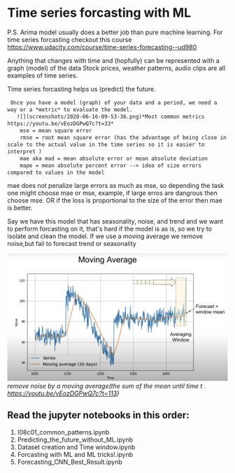 # Time series forcasting with ML

P.S. Arima model usually does a better job than pure machine learning. For time series forcasting checkout this course https://www.udacity.com/course/time-series-forecasting--ud980

Anything that changes with time and (hopfully) can be represented with a graph (model) of the data
 Stock prices, weather patterns, audio clips are all examples of time series.

 Time series forcasting helps us (predict) the future.

     Once you have a model (graph) of your data and a period, we need a way or a *metric* to evaluate the model.
       ![](screenshots/2020-06-16-09-53-36.png)*Most common metrics https://youtu.be/vEozDGPwQ7c?t=33*
        mse = mean square error
        rmse = root mean square error (has the advantage of being close in scale to the actual value in the time series so it is easier to interpret )
        mae aka mad = mean absolute error or mean absolute deviation
        mape = mean absolute percent error --> idea of size errors compared to values in the model
 mae does not penalize large errors as much as mse, so depending the task one might choose mae or mse, example, if large erros are dangrous then choose mse. OR if the loss is proportional to the size of the error then mae is better.

 Say we have this model that has seasonality, noise, and trend and we want to perform forcasting on it, that's hard if the model is as is, so we try to isolate and clean the model. If we use a moving average we remove noise,but fail to forecast trend or seasonality


 ![](screenshots/2020-06-16-18-45-14.png)*remove noise by a moving average(the sum of the mean until time t . https://youtu.be/vEozDGPwQ7c?t=113)*



 ## Read the jupyter notebooks in this order:
 1. l08c01_common_patterns.ipynb
 2. Predicting_the_future_without_ML.ipynb
 3. Dataset creation and Time window.ipynb
 4. Forcasting with ML and ML tricks!.ipynb 
 5. Forecasting_CNN_Best_Result.ipynb
